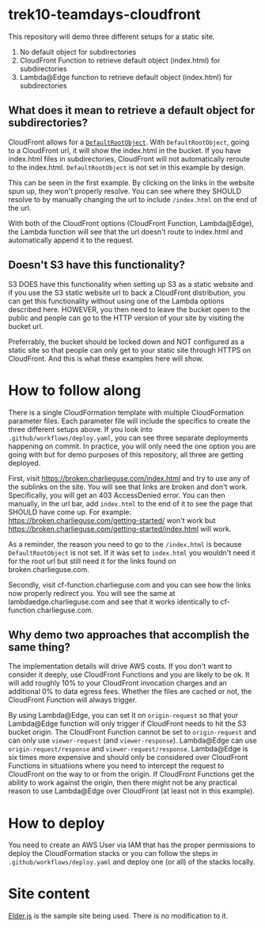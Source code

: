 # trek10-teamdays-cloudfront

This repository will demo three different setups for a static site.

1. No default object for subdirectories
2. CloudFront Function to retrieve default object (index.html) for subdirectories
3. Lambda@Edge function to retrieve default object (index.html) for subdirectories

## What does it mean to retrieve a default object for subdirectories?

CloudFront allows for a [`DefaultRootObject`](https://docs.aws.amazon.com/AWSCloudFormation/latest/UserGuide/aws-properties-cloudfront-distribution-distributionconfig.html#cfn-cloudfront-distribution-distributionconfig-defaultrootobject). With `DefaultRootObject`, going to a CloudFront url, it will show the index.html in the bucket. If you have index.html files in subdirectories, CloudFront will not automatically reroute to the index.html. `DefaultRootObject` is not set in this example by design.

This can be seen in the first example. By clicking on the links in the website spun up, they won't properly resolve. You can see where they SHOULD resolve to by manually changing the url to include `/index.html` on the end of the url.

With both of the CloudFront options (CloudFront Function, Lambda@Edge), the Lambda function will see that the url doesn't route to index.html and automatically append it to the request.

## Doesn't S3 have this functionality?

S3 DOES have this functionality when setting up S3 as a static website and if you use the S3 static website url to back a CloudFront distribution, you can get this functionality without using one of the Lambda options described here. HOWEVER, you then need to leave the bucket open to the public and people can go to the HTTP version of your site by visiting the bucket url.

Preferrably, the bucket should be locked down and NOT configured as a static site so that people can only get to your static site through HTTPS on CloudFront. And this is what these examples here will show.

# How to follow along

There is a single CloudFormation template with multiple CloudFormation parameter files. Each parameter file will include the specifics to create the three different setups above. If you look into `.github/workflows/deploy.yaml`, you can see three separate deployments happening on commit. In practice, you will only need the one option you are going with but for demo purposes of this repository, all three are getting deployed.

First, visit https://broken.charlieguse.com/index.html and try to use any of the sublinks on the site. You will see that links are broken and don't work. Specifically, you will get an 403 AccessDenied error. You can then manually, in the url bar, add `index.html` to the end of it to see the page that SHOULD have come up. For example: https://broken.charlieguse.com/getting-started/ won't work but https://broken.charlieguse.com/getting-started/index.html will work.

As a reminder, the reason you need to go to the `/index.html` is because `DefaultRootObject` is not set. If it was set to `index.html` you wouldn't need it for the root url but still need it for the links found on broken.charlieguse.com.

Secondly, visit cf-function.charlieguse.com and you can see how the links now properly redirect you. You will see the same at lambdaedge.charlieguse.com and see that it works identically to cf-function.charlieguse.com.

## Why demo two approaches that accomplish the same thing?
The implementation details will drive AWS costs. If you don't want to consider it deeply, use CloudFront Functions and you are likely to be ok. It will add roughly 10% to your CloudFront invocation charges and an additional 0% to data egress fees. Whether the files are cached or not, the CloudFront Function will always trigger.

By using Lambda@Edge, you can set it on `origin-request` so that your Lambda@Edge function will only trigger if CloudFront needs to hit the S3 bucket origin. The CloudFront Function cannot be set to `origin-request` and can only use `viewer-request` (and `viewer-response`). Lambda@Edge can use `origin-request/response` and `viewer-request/response`. Lambda@Edge is six times more expensive and should only be considered over CloudFront Functions in situatiions where you need to intercept the request to CloudFront on the way to or from the origin. If CloudFront Functions get the ability to work against the origin, then there might not be any practical reason to use Lambda@Edge over CloudFront (at least not in this example).

# How to deploy
You need to create an AWS User via IAM that has the proper permissions to deploy the CloudFormation stacks or you can follow the steps in `.github/workflows/deploy.yaml` and deploy one (or all) of the stacks locally.

# Site content
[Elder.js](https://github.com/Elderjs/elderjs#getting-started) is the sample site being used. There is no modification to it.